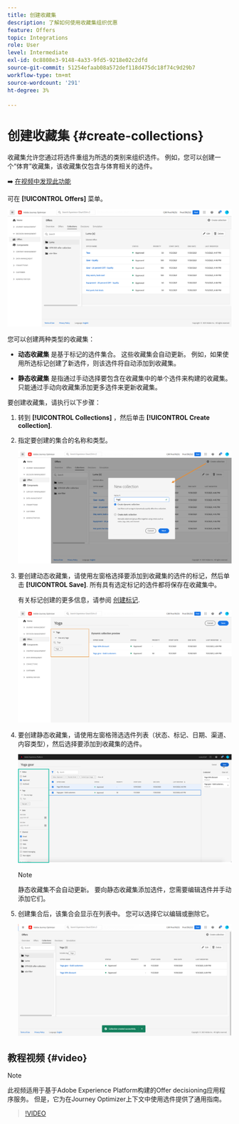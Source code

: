 ```yaml
---
title: 创建收藏集
description: 了解如何使用收藏集组织优惠
feature: Offers
topic: Integrations
role: User
level: Intermediate
exl-id: 0c8808e3-9148-4a33-9fd5-9218e02c2dfd
source-git-commit: 51254efaab08a572def118d475dc18f74c9d29b7
workflow-type: tm+mt
source-wordcount: '291'
ht-degree: 3%

---
```


# 创建收藏集 {#create-collections}

收藏集允许您通过将选件重组为所选的类别来组织选件。 例如，您可以创建一个“体育”收藏集，该收藏集仅包含与体育相关的选件。

➡️ [在视频中发现此功能](#video)

可在 **[!UICONTROL Offers]** 菜单。

![](../../assets/collections_list.png)

您可以创建两种类型的收藏集：

* **动态收藏集** 是基于标记的选件集合。 这些收藏集会自动更新。 例如，如果使用所选标记创建了新选件，则该选件将自动添加到收藏集。

* **静态收藏集** 是指通过手动选择要包含在收藏集中的单个选件来构建的收藏集。 只能通过手动向收藏集添加更多选件来更新收藏集。

要创建收藏集，请执行以下步骤：

1. 转到 **[!UICONTROL Collections]** ，然后单击 **[!UICONTROL Create collection]**.

1. 指定要创建的集合的名称和类型。

   ![](../../assets/collection_create.png)

1. 要创建动态收藏集，请使用左窗格选择要添加到收藏集的选件的标记，然后单击 **[!UICONTROL Save]**. 所有具有选定标记的选件都将保存在收藏集中。

   有关标记创建的更多信息，请参阅 [创建标记](../offer-library/creating-tags.md).

   ![](../../assets/dynamic_collection.png)

1. 要创建静态收藏集，请使用左窗格筛选选件列表（状态、标记、日期、渠道、内容类型），然后选择要添加到收藏集的选件。

   ![](../../assets/static_collection.png)

   >[!NOTE]
   >
   >静态收藏集不会自动更新。 要向静态收藏集添加选件，您需要编辑选件并手动添加它们。

1. 创建集合后，该集合会显示在列表中。 您可以选择它以编辑或删除它。

   ![](../../assets/collection_created.png)

## 教程视频 {#video}

>[!NOTE]
>
>此视频适用于基于Adobe Experience Platform构建的Offer decisioning应用程序服务。 但是，它为在Journey Optimizer上下文中使用选件提供了通用指南。

>[!VIDEO](https://video.tv.adobe.com/v/329376?quality=12)
